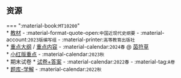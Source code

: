 ## 资源  
=== ":material-book:`MT10200`"  
    * [教材](https://api.mir6.com/api/lanzou?url=https://cqu-openlib.lanzout.com/iygs92iby1tg&down=true) - :material-format-quote-open:`中国近现代史纲要` - :material-account:`2023版编写组` - :material-printer:`高等教育出版社`  
    * [重点大纲](https://api.mir6.com/api/lanzou?url=https://cqu-openlib.lanzout.com/iHOUZ2iby25i&down=true) / [重点内容](https://api.mir6.com/api/lanzou?url=https://cqu-openlib.lanzout.com/iURtP2iby22f&down=true) - :material-calendar:`2024春` @ [茵符草](../contributor/茵符草.md)  
    * [小红版重点](https://api.mir6.com/api/lanzou?url=https://cqu-openlib.lanzout.com/iCLbD2ibxzyj&down=true) - :material-calendar:`2023秋`  
    * 期末试卷
        * [试卷+答案](https://api.mir6.com/api/lanzou?url=https://cqu-openlib.lanzout.com/iMR202iby91g&down=true) - :material-calendar:`2022春` - :material-tag:`A卷`  
    * [题库-学解](https://api.mir6.com/api/lanzou?url=https://cqu-openlib.lanzout.com/ivrBA2iby3hg&down=true) - :material-calendar:`2022秋`  